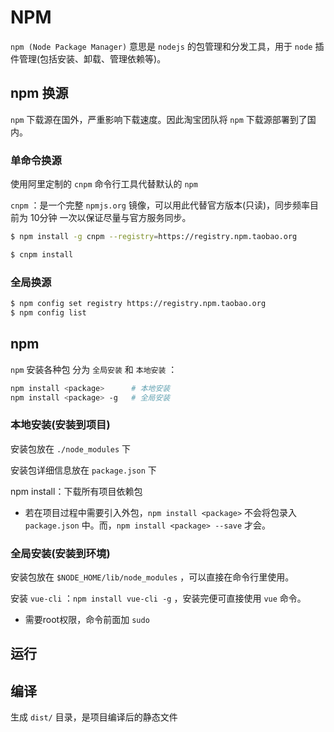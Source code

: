 # NPM

`npm (Node Package Manager)` 意思是 `nodejs` 的包管理和分发工具，用于 `node` 插件管理(包括安装、卸载、管理依赖等)。

## npm 换源

`npm` 下载源在国外，严重影响下载速度。因此淘宝团队将 `npm` 下载源部署到了国内。

### 单命令换源
使用阿里定制的 `cnpm` 命令行工具代替默认的 `npm`

`cnpm` ：是一个完整 `npmjs.org` 镜像，可以用此代替官方版本(只读)，同步频率目前为 10分钟 一次以保证尽量与官方服务同步。
```bash
$ npm install -g cnpm --registry=https://registry.npm.taobao.org
```
```bash
$ cnpm install
```
### 全局换源
```bash
$ npm config set registry https://registry.npm.taobao.org
$ npm config list
```

## npm
`npm` 安装各种包 分为 `全局安装` 和 `本地安装` ：
```bash
npm install <package>      # 本地安装
npm install <package> -g   # 全局安装
```
### 本地安装(安装到项目)
安装包放在 `./node_modules` 下

安装包详细信息放在 `package.json` 下

npm install：下载所有项目依赖包

- 若在项目过程中需要引入外包，`npm install <package>` 不会将包录入 `package.json` 中。而，`npm install <package> --save` 才会。

### 全局安装(安装到环境)
安装包放在 `$NODE_HOME/lib/node_modules` ，可以直接在命令行里使用。

安装 `vue-cli` ：`npm install vue-cli -g` ，安装完便可直接使用 `vue` 命令。
- 需要root权限，命令前面加 `sudo`

## 运行

## 编译
生成 `dist/` 目录，是项目编译后的静态文件